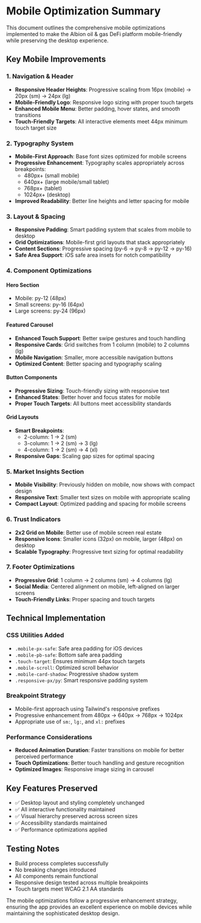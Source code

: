 # Mobile Optimization Summary

This document outlines the comprehensive mobile optimizations implemented to make the Albion oil & gas DeFi platform mobile-friendly while preserving the desktop experience.

## Key Mobile Improvements

### 1. Navigation & Header
- **Responsive Header Heights**: Progressive scaling from 16px (mobile) → 20px (sm) → 24px (lg)
- **Mobile-Friendly Logo**: Responsive logo sizing with proper touch targets
- **Enhanced Mobile Menu**: Better padding, hover states, and smooth transitions
- **Touch-Friendly Targets**: All interactive elements meet 44px minimum touch target size

### 2. Typography System
- **Mobile-First Approach**: Base font sizes optimized for mobile screens
- **Progressive Enhancement**: Typography scales appropriately across breakpoints:
  - 480px+ (small mobile)
  - 640px+ (large mobile/small tablet)
  - 768px+ (tablet)
  - 1024px+ (desktop)
- **Improved Readability**: Better line heights and letter spacing for mobile

### 3. Layout & Spacing
- **Responsive Padding**: Smart padding system that scales from mobile to desktop
- **Grid Optimizations**: Mobile-first grid layouts that stack appropriately
- **Content Sections**: Progressive spacing (py-6 → py-8 → py-12 → py-16)
- **Safe Area Support**: iOS safe area insets for notch compatibility

### 4. Component Optimizations

#### Hero Section
- Mobile: py-12 (48px)
- Small screens: py-16 (64px)  
- Large screens: py-24 (96px)

#### Featured Carousel
- **Enhanced Touch Support**: Better swipe gestures and touch handling
- **Responsive Cards**: Grid switches from 1 column (mobile) to 2 columns (lg)
- **Mobile Navigation**: Smaller, more accessible navigation buttons
- **Optimized Content**: Better spacing and typography scaling

#### Button Components
- **Progressive Sizing**: Touch-friendly sizing with responsive text
- **Enhanced States**: Better hover and focus states for mobile
- **Proper Touch Targets**: All buttons meet accessibility standards

#### Grid Layouts
- **Smart Breakpoints**: 
  - 2-column: 1 → 2 (sm)
  - 3-column: 1 → 2 (sm) → 3 (lg) 
  - 4-column: 1 → 2 (sm) → 4 (xl)
- **Responsive Gaps**: Scaling gap sizes for optimal spacing

### 5. Market Insights Section
- **Mobile Visibility**: Previously hidden on mobile, now shows with compact design
- **Responsive Text**: Smaller text sizes on mobile with appropriate scaling
- **Compact Layout**: Optimized padding and spacing for mobile screens

### 6. Trust Indicators
- **2x2 Grid on Mobile**: Better use of mobile screen real estate
- **Responsive Icons**: Smaller icons (32px) on mobile, larger (48px) on desktop
- **Scalable Typography**: Progressive text sizing for optimal readability

### 7. Footer Optimizations
- **Progressive Grid**: 1 column → 2 columns (sm) → 4 columns (lg)
- **Social Media**: Centered alignment on mobile, left-aligned on larger screens
- **Touch-Friendly Links**: Proper spacing and touch targets

## Technical Implementation

### CSS Utilities Added
- `.mobile-px-safe`: Safe area padding for iOS devices
- `.mobile-pb-safe`: Bottom safe area padding
- `.touch-target`: Ensures minimum 44px touch targets
- `.mobile-scroll`: Optimized scroll behavior
- `.mobile-card-shadow`: Progressive shadow system
- `.responsive-px/py`: Smart responsive padding system

### Breakpoint Strategy
- Mobile-first approach using Tailwind's responsive prefixes
- Progressive enhancement from 480px → 640px → 768px → 1024px
- Appropriate use of `sm:`, `lg:`, and `xl:` prefixes

### Performance Considerations
- **Reduced Animation Duration**: Faster transitions on mobile for better perceived performance
- **Touch Optimizations**: Better touch handling and gesture recognition
- **Optimized Images**: Responsive image sizing in carousel

## Key Features Preserved
- ✅ Desktop layout and styling completely unchanged
- ✅ All interactive functionality maintained
- ✅ Visual hierarchy preserved across screen sizes
- ✅ Accessibility standards maintained
- ✅ Performance optimizations applied

## Testing Notes
- Build process completes successfully
- No breaking changes introduced
- All components remain functional
- Responsive design tested across multiple breakpoints
- Touch targets meet WCAG 2.1 AA standards

The mobile optimizations follow a progressive enhancement strategy, ensuring the app provides an excellent experience on mobile devices while maintaining the sophisticated desktop design.